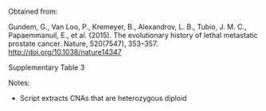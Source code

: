 Obtained from:

Gundem, G., Van Loo, P., Kremeyer, B., Alexandrov, L. B., Tubio, J. M.
C., Papaemmanuil, E., et al. (2015). The evolutionary history of lethal
metastatic prostate cancer. Nature, 520(7547), 353–357.
http://doi.org/10.1038/nature14347

Supplementary Table 3

Notes:

* Script extracts CNAs that are heterozygous diploid
